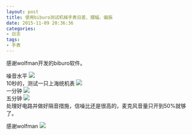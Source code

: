 ```yaml
---
layout: post
title: 使用biburo测试机械手表日差、摆幅、偏振
date: 2015-11-09 20:36:36
categories:
- 日志
tags:
- 手表
---
```


感谢wolfman开发的biburo软件。

噪音水平
![](http://i1328.photobucket.com/albums/w532/xwlogic/00_zpsgafxde93.jpg)    
10秒的，测试一只上海统机表
![](http://i1328.photobucket.com/albums/w532/xwlogic/01_zpsulmqjty4.jpg)    
一分钟
![](http://i1328.photobucket.com/albums/w532/xwlogic/02_zpsr3oqzwll.jpg)    
五分钟
![](http://i1328.photobucket.com/albums/w532/xwlogic/03_zpsiwp79tou.jpg)    
处理好电路并做好隔音措施，信噪比还是很高的，麦克风音量只开到50%就够了。    


感谢wolfman
![](http://i1328.photobucket.com/albums/w532/xwlogic/_zps7jatvoba.jpg)
